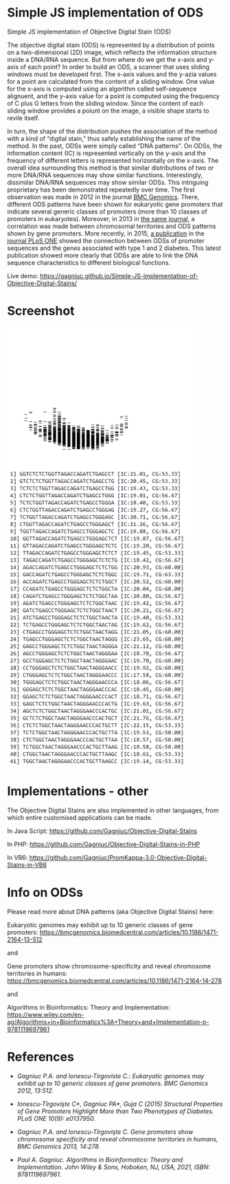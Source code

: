 # Simple JS implementation of ODS
Simple JS implementation of Objective Digital Stain (ODS)




The objective digital stain (ODS) is represented by a distribution of points on a two-dimensional (2D) image, which reflects the information structure inside a DNA/RNA sequence.
But from where do we get the x-axis and y-axis of each point?
In order to build an ODS, a scanner that uses sliding windows must be developed first. The x-axis values and the y-azia values for a point are calculated from the content of a sliding window. One value for the x-axis is computed using an algorithm called self-sequence alignuent, and the y-axis value for a point is computed using the frequency of C plus G letters from the sliding window. Since the content of each sliding window provides a poiunt on the image, a visible shape starts to revile itself.


In turn, the shape of the distribution pushes the association of the method with a kind of “digital stain,” thus safely establishing the name of the method. In the past, ODSs were simply called “DNA patterns”. On ODSs, the information content (IC) is represented vertically on the y-axis and the frequency of different letters is represented horizontally on the x-axis. The overall idea surrounding this method is that similar distributions of two or more DNA/RNA sequences may show similar functions. Interestingly, dissimilar
DNA/RNA sequences may show similar ODSs. This intriguing proprietary has been demonstrated repeatedly over time. The first observation was made in 2012 in the journal [BMC Genomics](https://bmcgenomics.biomedcentral.com/articles/10.1186/1471-2164-13-512). There, different ODS patterns have been shown for eukaryotic gene promoters that indicate several generic classes of promoters (more than 10 classes of promoters in eukaryotes). Moreover, in 2013 in [the same journal](https://bmcgenomics.biomedcentral.com/articles/10.1186/1471-2164-14-278), a correlation was made between chromosomal territories and ODS patterns shown by gene promoters. More recently, in 2015, [a publication](https://www.ncbi.nlm.nih.gov/pmc/articles/PMC4574929/) in the [journal PLoS ONE](https://doi.org/10.1371/journal.pone.0137950) showed the connection between ODSs of promoter sequences and the genes associated with type 1 and 2 diabetes. This latest publication showed more clearly that ODSs are able to link the DNA sequence characteristics to different biological functions.

Live demo: https://gagniuc.github.io/Simple-JS-implementation-of-Objective-Digital-Stains/

# Screenshot
<kbd><img src="https://github.com/Gagniuc/Simple-JS-implementation-of-Objective-Digital-Stain-ODS-/blob/main/Objective%20Digital%20Stains.PNG" /></kbd>


# Implementations - other
The Objective Digital Stains are also implemented in other languages, from which entire customised applications can be made.

In Java Script:
https://github.com/Gagniuc/Objective-Digital-Stains

In PHP:
https://github.com/Gagniuc/Objective-Digital-Stains-in-PHP

In VB6:
https://github.com/Gagniuc/PromKappa-3.0-Objective-Digital-Stains-in-VB6

# Info on ODSs
 Please read more about DNA patterns (aka Objective Digital Stains) here:
 
 Eukaryotic genomes may exhibit up to 10 generic classes of gene promoters: 
 https://bmcgenomics.biomedcentral.com/articles/10.1186/1471-2164-13-512
 
 and 
 
 Gene promoters show chromosome-specificity and reveal chromosome territories in humans:
 https://bmcgenomics.biomedcentral.com/articles/10.1186/1471-2164-14-278
 
 and
 
 Algorithms in Bioinformatics: Theory and Implementation:
 https://www.wiley.com/en-ag/Algorithms+in+Bioinformatics%3A+Theory+and+Implementation-p-9781119697961
 

# References

- <i>Gagniuc P.A. and Ionescu-Tirgoviste C.: Eukaryotic genomes may exhibit up to 10 generic classes of gene promoters. BMC Genomics 2012, 13:512.</i>

- <i>Ionescu-Tîrgovişte C*, Gagniuc PA*, Guja C (2015) Structural Properties of Gene Promoters Highlight More than Two Phenotypes of Diabetes. PLoS ONE 10(9): e0137950.</i>

- <i>Gagniuc P.A. and Ionescu-Tîrgovişte C. Gene promoters show chromosome specificity and reveal chromosome territories in humans, BMC Genomics 2013, 14:278.</i>

- <i>Paul A. Gagniuc. Algorithms in Bioinformatics: Theory and Implementation. John Wiley & Sons, Hoboken, NJ, USA, 2021, ISBN: 9781119697961.</i>
